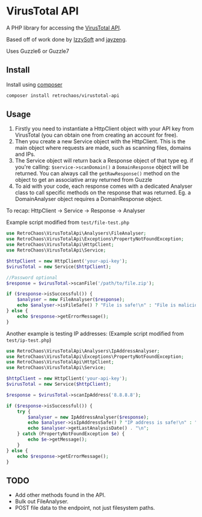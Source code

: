 # VirusTotal API

A PHP library for accessing the [VirusTotal API](https://docs.virustotal.com/reference/overview).

Based off of work done by [IzzySoft](https://github.com/IzzySoft/virustotal/) and [jayzeng](https://github.com/jayzeng/virustotal_apiwrapper/).

Uses Guzzle6 or Guzzle7

## Install

Install using [composer](https://getcomposer.org/)

```sh
composer install retrochaos/virustotal-api
```

## Usage

1. Firstly you need to instantiate a HttpClient object with your API key from VirusTotal (you can obtain one from creating an account for free).
2. Then you create a new Service object with the HttpClient. This is the main object where requests are made, such as scanning files, domains and IPs.
3. The Service object will return back a Response object of that type eg. if you're calling: ```$service->scanDomain()``` a ```DomainResponse``` object will be returned. You can always call the ```getRawResponse()``` method on the object to get an associative array returned from Guzzle
4. To aid with your code, each response comes with a dedicated Analyser class to call specific methods on the response that was returned. Eg. a DomainAnalyser object requires a DomainResponse object.

To recap:
HttpClient -> Service -> Response -> Analyser

Example script modified from ```test/file-test.php```

```php
use RetroChaos\VirusTotalApi\Analysers\FileAnalyser;
use RetroChaos\VirusTotalApi\Exceptions\PropertyNotFoundException;
use RetroChaos\VirusTotalApi\HttpClient;
use RetroChaos\VirusTotalApi\Service;

$httpClient = new HttpClient('your-api-key');
$virusTotal = new Service($httpClient);

//Password optional
$response = $virusTotal->scanFile('/path/to/file.zip');

if ($response->isSuccessful()) {
	$analyser = new FileAnalyser($response);
	echo $analyser->isFileSafe() ? "File is safe!\n" : "File is malicious!\n";
} else {
	echo $response->getErrorMessage();
}
```

Another example is testing IP addresses:
(Example script modified from ```test/ip-test.php```)

```php
use RetroChaos\VirusTotalApi\Analysers\IpAddressAnalyser;
use RetroChaos\VirusTotalApi\Exceptions\PropertyNotFoundException;
use RetroChaos\VirusTotalApi\HttpClient;
use RetroChaos\VirusTotalApi\Service;

$httpClient = new HttpClient('your-api-key');
$virusTotal = new Service($httpClient);

$response = $virusTotal->scanIpAddress('8.8.8.8');

if ($response->isSuccessful()) {
	try {
		$analyser = new IpAddressAnalyser($response);
		echo $analyser->isIpAddressSafe() ? "IP address is safe!\n" : "IP address is malicious!\n";
		echo $analyser->getLastAnalysisDate() . "\n";
	} catch (PropertyNotFoundException $e) {
		echo $e->getMessage();
	}
} else {
	echo $response->getErrorMessage();
}
```

## TODO

- Add other methods found in the API.
- Bulk out FileAnalyser.
- POST file data to the endpoint, not just filesystem paths.
